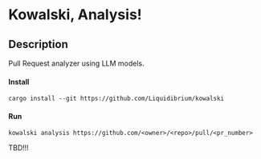 # Kowalski, Analysis!

## Description

Pull Request analyzer using LLM models.

#### Install

```shell
cargo install --git https://github.com/Liquidibrium/kowalski
```

#### Run

```shell
kowalski analysis https://github.com/<owner>/<repo>/pull/<pr_number>
```

TBD!!!
